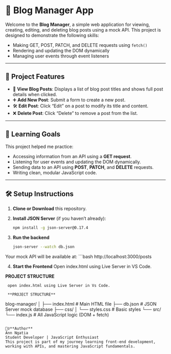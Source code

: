# 📝 Blog Manager App

Welcome to the **Blog Manager**, a simple web application for viewing, creating, editing, and deleting blog posts using a mock API. This project is designed to demonstrate the following skills:

- Making GET, POST, PATCH, and DELETE requests using `fetch()`
- Rendering and updating the DOM dynamically
- Managing user events through event listeners

---

## 🚀 Project Features

- 📄 **View Blog Posts**: Displays a list of blog post titles and shows full post details when clicked.
- ➕ **Add New Post**: Submit a form to create a new post.
- 🛠️ **Edit Post**: Click “Edit” on a post to modify its title and content.
- ❌ **Delete Post**: Click “Delete” to remove a post from the list.

---

## 🧠 Learning Goals

This project helped me practice:

- Accessing information from an API using a **GET request**.
- Listening for user events and updating the DOM dynamically.
- Sending data to an API using **POST**, **PATCH**, and **DELETE** requests.
- Writing clean, modular JavaScript code.

---

## 🛠️ Setup Instructions

1. **Clone or Download** this repository.

2. **Install JSON Server** (if you haven’t already):
   ```bash
   npm install -g json-server@0.17.4

3. **Run the backend**
    ```bash
    json-server --watch db.json
Your mock API will be available at:
     ```bash
     http://localhost:3000/posts
     
4. **Start the Frontend**
 Open index.html using Live Server in VS Code.

 **PROJECT STRUCTURE**
```
 open index.html using Live Server in Vs Code.

 **PROJECT STRUCTURE**
 ```
blog-manager/
│
├── index.html              # Main HTML file
├── db.json                 # JSON Server mock database
├── css/
│   └── styles.css          # Basic styles
└── src/
    └── index.js            # All JavaScript logic (DOM + fetch)
 ```

🙋‍♀️**Author**
Ann Ngatia
Student Developer | JavaScript Enthusiast
This project is part of my journey learning front-end development, working with APIs, and mastering JavaScript fundamentals.

